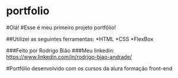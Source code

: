 # portfolio

#Olá!
#Esse é meu primeiro projeto portfólio!

##Utilizei as seguintes ferramentas:
*HTML
*CSS
*FlexBox

###Feito por Rodrigo Bião
###Meu linkedin: https://www.linkedin.com/in/rodrigo-biao-andrade/



#Portfólio desenvolvido com os cursos da alura formação front-end
